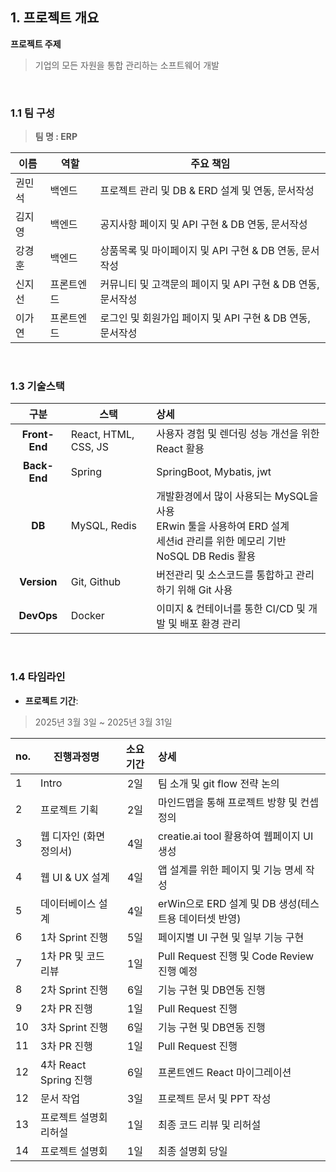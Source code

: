 ## **1. 프로젝트 개요** <br />

**프로젝트 주제** 
> 기업의 모든 자원을 통합 관리하는 소프트웨어 개발

<br />

### **1.1 팀 구성**
> **팀 명  :  ERP** <br />

| 이름     | 역할     | 주요 책임                                                |
|----------|---------|----------------------------------------------------------|
| 권민석   | 백엔드   | 프로젝트 관리 및 DB & ERD 설계 및 연동, 문서작성           |
| 김지영   | 백엔드   | 공지사항 페이지 및 API 구현 & DB 연동, 문서작성            |
| 강경훈   | 백엔드   | 상품목록 및 마이페이지 및 API 구현 & DB 연동, 문서작성      |
| 신지선   | 프론트엔드   | 커뮤니티 및 고객문의 페이지 및 API 구현 & DB 연동, 문서작성 |
| 이가연   | 프론트엔드   | 로그인 및 회원가입 페이지 및 API 구현 & DB 연동, 문서작성   |

<br />

### **1.3 기술스택**
| 구분             | 스택                   | 상세                                              |
|:-------------:|------------------------|:--------------------------------------------------|
| **Front-End** | React, HTML, CSS, JS   | 사용자 경험 및 렌더링 성능 개선을 위한 React 활용  |
| **Back-End**  | Spring     | SpringBoot, Mybatis, jwt  |
| **DB**        | MySQL, Redis          | 개발환경에서 많이 사용되는 MySQL을 사용 <br /> ERwin 툴을 사용하여 ERD 설계 <br /> 세션id 관리를 위한 메모리 기반 NoSQL DB Redis 활용 |
| **Version**   | Git, Github          | 버전관리 및 소스코드를 통합하고 관리하기 위해 Git 사용 |
| **DevOps**    | Docker               | 이미지 & 컨테이너를 통한 CI/CD 및 개발 및 배포 환경 관리 |

<br />

### **1.4 타임라인**
- **프로젝트 기간**: 
> 2025년 3월 3일 ~ 2025년 3월 31일 <br />

| no. | 진행과정명              | 소요기간 | 상세                                              |
|-----|------------------------|:-------:|:--------------------------------------------------|
| 1   | Intro                  | 2일     | 팀 소개 및 git flow 전략 논의                       |
| 2   | 프로젝트 기획           | 2일     | 마인드맵을 통해 프로젝트 방향 및 컨셉 정의            |
| 3   | 웹 디자인 (화면정의서)  | 4일     | creatie.ai tool 활용하여 웹페이지 UI 생성            |
| 4   | 웹 UI & UX 설계        | 4일     | 앱 설계를 위한 페이지 및 기능 명세 작성               |
| 5   | 데이터베이스 설계       | 4일     | erWin으로 ERD 설계 및 DB 생성(테스트용 데이터셋 반영) |
| 6   | 1차 Sprint 진행        | 5일     | 페이지별 UI 구현 및 일부 기능 구현                   |
| 7   | 1차 PR 및 코드리뷰      | 1일     | Pull Request 진행 및 Code Review 진행 예정         |
| 8   | 2차 Sprint 진행        | 6일     | 기능 구현 및 DB연동 진행                            |
| 9   | 2차 PR 진행            | 1일     | Pull Request 진행                                  |
| 10  | 3차 Sprint 진행        | 6일     | 기능 구현 및 DB연동 진행                            |
| 11  | 3차 PR 진행            | 1일     | Pull Request 진행                                  |
| 12  | 4차 React Spring 진행  | 6일     | 프론트엔드 React 마이그레이션                       |
| 12  | 문서 작업      | 3일     | 프로젝트 문서 및 PPT 작성                           |
| 13  | 프로젝트 설명회 리허설  | 1일     | 최종 코드 리뷰 및 리허설                            |
| 14  | 프로젝트 설명회         | 1일     | 최종 설명회 당일                                   |
